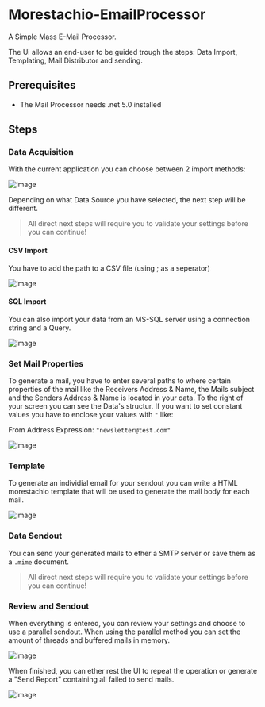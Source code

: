 # Morestachio-EmailProcessor
A Simple Mass E-Mail Processor.

The Ui allows an end-user to be guided trough the steps: Data Import, Templating, Mail Distributor and sending.

## Prerequisites

- The Mail Processor needs .net 5.0 installed

## Steps

### Data Acquisition 

With the current application you can choose between 2 import methods:

![image](https://user-images.githubusercontent.com/6794763/109884519-68722780-7c7d-11eb-93fe-d64b997250e2.png)

Depending on what Data Source you have selected, the next step will be different.   

> All direct next steps will require you to validate your settings before you can continue!

#### CSV Import

You have to add the path to a CSV file (using ; as a seperator)

![image](https://user-images.githubusercontent.com/6794763/109884697-acfdc300-7c7d-11eb-9f8f-8020674b9c2c.png)

#### SQL Import
You can also import your data from an MS-SQL server using a connection string and a Query.

![image](https://user-images.githubusercontent.com/6794763/109887188-95283e00-7c81-11eb-97e9-4c305866276b.png)


### Set Mail Properties
To generate a mail, you have to enter several paths to where certain properties of the mail like the Receivers Address & Name, the Mails subject and the Senders Address & Name is located in your data. To the right of your screen you can see the Data's structur. If you want to set constant values you have to enclose your values with `"` like:    

From Address Expression: `"newsletter@test.com"`   

![image](https://user-images.githubusercontent.com/6794763/109885242-796f6880-7c7e-11eb-92a1-f0ee31f9d0bc.png)


### Template
To generate an individial email for your sendout you can write a HTML morestachio template that will be used to generate the mail body for each mail.

![image](https://user-images.githubusercontent.com/6794763/109885549-f7cc0a80-7c7e-11eb-9fc1-1146e2aa2a4a.png)

### Data Sendout
You can send your generated mails to ether a SMTP server or save them as a `.mime` document.   

> All direct next steps will require you to validate your settings before you can continue!   
 
### Review and Sendout
When everything is entered, you can review your settings and choose to use a parallel sendout. When using the parallel method you can set the amount of threads and buffered mails in memory.

![image](https://user-images.githubusercontent.com/6794763/109885748-5db89200-7c7f-11eb-95bc-b8132ff9c875.png)

When finished, you can ether rest the UI to repeat the operation or generate a "Send Report" containing all failed to send mails.

![image](https://user-images.githubusercontent.com/6794763/109886033-c56edd00-7c7f-11eb-8ef2-9182e6e501a7.png)

